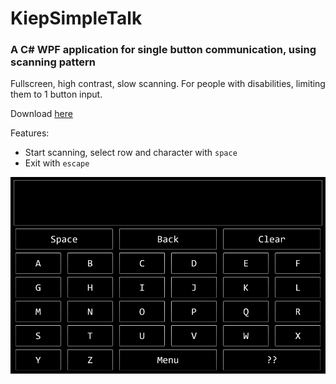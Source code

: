 # KiepSimpleTalk
### A C# WPF application for single button communication, using scanning pattern
 
Fullscreen, high contrast, slow scanning. For people with disabilities, limiting them to 1 button input.

Download [here](https://github.com/Joozt/KiepObsolete/releases/download/KiepSimpleTalk_1.0.0/KiepSimpleTalk.exe)

Features:
- Start scanning, select row and character with `space`
- Exit with `escape`

![Screen recording](ScreenRecording.gif "Screen recording")

